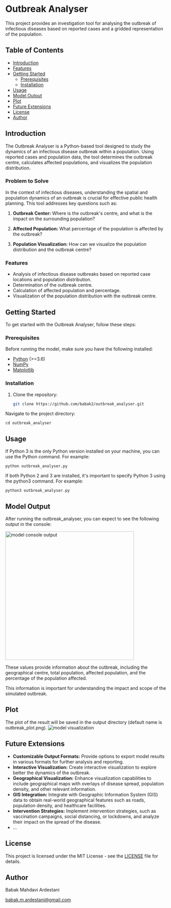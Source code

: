 # Outbreak Analyser

This project provides an investigation tool for analysing the outbreak of infectious diseases based on reported cases and a gridded representation of the population.

## Table of Contents

- [Introduction](#introduction)
- [Features](#features)
- [Getting Started](#getting-started)
  - [Prerequisites](#prerequisites)
  - [Installation](#installation)
- [Usage](#usage)
- [Model Output](#model-output) 
- [Plot](#plot)
- [Future Extensions](#future-extensions)
- [License](#license)
- [Author](#Author)

## Introduction

The Outbreak Analyser is a Python-based tool designed to study the dynamics of an infectious disease outbreak within a population. Using reported cases and population data, the tool determines the outbreak centre, calculates affected populations, and visualizes the population distribution.

### Problem to Solve

In the context of infectious diseases, understanding the spatial and population dynamics of an outbreak is crucial for effective public health planning. This tool addresses key questions such as:

1. **Outbreak Center:** Where is the outbreak's centre, and what is the impact on the surrounding population?

2. **Affected Population:** What percentage of the population is affected by the outbreak?

3. **Population Visualization:** How can we visualize the population distribution and the outbreak centre?

### Features

- Analysis of infectious disease outbreaks based on reported case locations and population distribution.
- Determination of the outbreak centre.
- Calculation of affected population and percentage.
- Visualization of the population distribution with the outbreak centre.


## Getting Started

To get started with the Outbreak Analyser, follow these steps:

### Prerequisites

Before running the model, make sure you have the following installed:

- [Python](https://www.python.org/) (>=3.6)
- [NumPy](https://numpy.org/)
- [Matplotlib](https://matplotlib.org/)

### Installation

1. Clone the repository:

   ```bash
   git clone https://github.com/babak2/outbreak_analyser.git

Navigate to the project directory:

`cd outbreak_analyser`

## Usage

If Python 3 is the only Python version installed on your machine, you can use the Python command. For example:

```python outbreak_analyser.py ```

If both Python 2 and 3 are installed, it's important to specify Python 3 using the python3 command. For example:


```python3 outbreak_analyser.py ```


## Model Output

After running the outbreak_analyser, you can expect to see the following output in the console:

<img src="./images/console-output.png" alt="model console output" width="400"/>


These values provide information about the outbreak, including the geographical centre, total population, affected population, and the percentage of the population affected. 

This information is important for understanding the impact and scope of the simulated outbreak.


## Plot

The plot of the result will be saved in the output directory (default name is outbreak_plot.png). 
![model visualization](./images/outbreak_plot.png)

## Future Extensions

- **Customizable Output Formats:** Provide options to export model results in various formats for further analysis and reporting.
- **Interactive Visualization:** Create interactive visualization to explore better the dynamics of the outbreak.
- **Geographical Visualization:** Enhance visualization capabilities to include geographical maps with overlays of disease spread, population density, and other relevant information. 
- **GIS Integration:** Integrate with Geographic Information System (GIS) data to obtain real-world geographical features such as roads, population density, and healthcare facilities.
- **Intervention Strategies:** Implement intervention strategies, such as vaccination campaigns, social distancing, or lockdowns, and analyze their impact on the spread of the disease.
- ...

## License

This project is licensed under the MIT License - see the [LICENSE](LICENSE) file for details.


## Author 

Babak Mahdavi Ardestani

babak.m.ardestani@gmail.com
